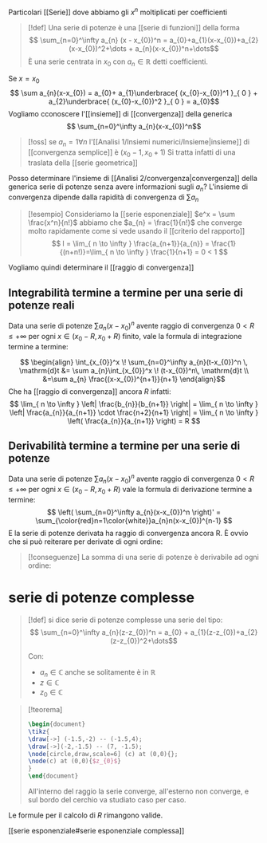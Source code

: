 Particolari [[Serie]] dove abbiamo gli $x^n$ moltiplicati per coefficienti

>[!def]
>Una serie di potenze è una [[serie di funzioni]] della forma
>$$ \sum_{n=0}^\infty  a_{n} (x - x_{0})^n = a_{0}+a_{1}(x-x_{0})+a_{2}(x-x_{0})^2+\dots + a_{n}(x-x_{0})^n+\dots$$
>È una serie centrata in $x_{0}$ con $a_{n} \in \mathbb{R}$ detti coefficienti.


Se $x=x_{0}$
$$ \sum a_{n}(x-x_{0})  = a_{0}+ a_{1}\underbrace{ (x_{0}-x_{0})^1 }_{ 0 } + a_{2}\underbrace{ (x_{0}-x_{0})^2 }_{ 0 } = a_{0}$$
Vogliamo cconoscere l'[[insieme]] di [[convergenza]] della generica
$$ \sum_{n=0}^\infty a_{n}(x-x_{0})^n$$
>[!oss]
>se $a_{n} = 1 \forall n$ l'[[Analisi 1/Insiemi numerici/Insieme|insieme]] di [[convergenza semplice]] è $(x_{0}-1, x_{0}+1)$
>Si tratta infatti di una traslata della [[serie geometrica]]


Posso determinare l'insieme di [[Analisi 2/convergenza|convergenza]] della  generica serie di potenze senza avere informazioni sugli $a_{n}$?
L'insieme di convergenza dipende dalla rapidità di convergenza di $\sum a_{n}$

>[!esempio]
>Consideriamo la [[serie esponenziale]]
>$e^x = \sum \frac{x^n}{n!}$ abbiamo che $a_{n} = \frac{1}{n!}$ che converge molto rapidamente come si vede usando il [[criterio del rapporto]]
>$$ l = \lim_{ n \to \infty } \frac{a_{n+1}}{a_{n}} = \frac{1}{(n+n!)}=\lim_{ n \to \infty } \frac{1}{n+1} = 0 < 1 $$

Vogliamo quindi determinare il [[raggio di convergenza]]


## Integrabilità termine a termine per una serie di potenze reali

Data una serie di potenze $\sum a_{n}(x-x_{0})^n$ avente raggio di convergenza $0 < R \leq +\infty$ per ogni $x \in (x_{0}-R,x_{0}+R)$ finito, vale la formula di integrazione termine a termine:

$$ \begin{align}
\int_{x_{0}}^x \! \sum_{n=0}^\infty a_{n}(t-x_{0})^n \, \mathrm{d}t  &=  \sum a_{n}\int_{x_{0}}^x \! (t-x_{0})^n\, \mathrm{d}t  \\
&=\sum a_{n} \frac{(x-x_{0})^{n+1}}{n+1}
\end{align}$$
Che ha [[raggio di convergenza]] ancora $R$ infatti:
$$ \lim_{ n \to \infty }  \left| \frac{b_{n}}{b_{n+1}} \right| = \lim_{ n \to \infty } \left| \frac{a_{n}}{a_{n+1}} \cdot \frac{n+2}{n+1} \right| = \lim_{ n \to \infty }  \left( \frac{a_{n}}{a_{n+1}} \right) = R  $$
## Derivabilità termine a termine per una serie di potenze
Data una serie di potenze $\sum a_{n}(x-x_{0})^n$ avente raggio di convergenza $0 < R \leq +\infty$ per ogni $x \in (x_{0}-R, x_{0}+R)$ vale la formula di derivazione termine a termine:
$$ \left( \sum_{n=0}^\infty a_{n}(x-x_{0})^n \right)' = \sum_{\color{red}n=1\color{white}}a_{n}n(x-x_{0})^{n-1} $$
E la serie di potenze derivata ha raggio di convergenza ancora R. È ovvio che si può reiterare per derivate di ogni ordine:


>[!conseguenze]
La somma di una serie di potenze è derivabile ad ogni ordine:



# serie di potenze complesse
>[!def]
> si dice serie di potenze complesse una serie del tipo:
> $$ \sum_{n=0}^\infty a_{n}(z-z_{0})^n = a_{0} + a_{1}(z-z_{0})+a_{2}(z-z_{0})^2+\dots$$
> 
> Con:
> - $a_{n} \in \mathbb{C}$ anche se solitamente è in $\mathbb{R}$
> - $z \in \mathbb{C}$
> - $z_{0} \in \mathbb{C}$

>[!teorema]
>
>
>```tikz
>\begin{document}
>\tikz{
>\draw[->] (-1.5,-2) -- (-1.5,4);
>\draw[->](-2,-1.5) -- (7, -1.5);
>\node[circle,draw,scale=6] (c) at (0,0){};
>\node(c) at (0,0){$z_{0}$}
>}
>\end{document}
>```
>All'interno del raggio la serie converge, all'esterno non converge, e sul bordo del cerchio va studiato caso per caso.


Le formule per il calcolo di $R$ rimangono valide.

[[serie esponenziale#serie esponenziale complessa]]

